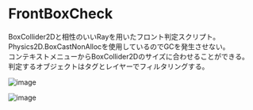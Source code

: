 # FrontBoxCheck
BoxCollider2Dと相性のいいRayを用いたフロント判定スクリプト。  
Physics2D.BoxCastNonAllocを使用しているのでGCを発生させない。  
コンテキストメニューからBoxCollider2Dのサイズに合わせることができる。  
判定するオブジェクトはタグとレイヤーでフィルタリングする。  

![image](https://user-images.githubusercontent.com/64554381/217990483-ca01fd2c-141d-483f-91da-d8ed8bfeb1d2.png)

![image](https://user-images.githubusercontent.com/64554381/217990494-25a6f6bb-dd24-4e41-900b-b56cf91b8b38.png)
